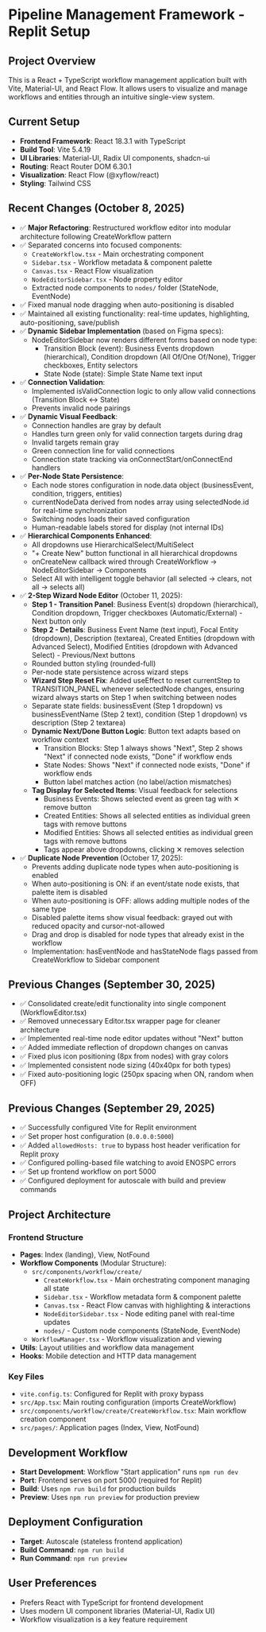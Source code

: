 # Pipeline Management Framework - Replit Setup

## Project Overview
This is a React + TypeScript workflow management application built with Vite, Material-UI, and React Flow. It allows users to visualize and manage workflows and entities through an intuitive single-view system.

## Current Setup
- **Frontend Framework**: React 18.3.1 with TypeScript
- **Build Tool**: Vite 5.4.19
- **UI Libraries**: Material-UI, Radix UI components, shadcn-ui
- **Routing**: React Router DOM 6.30.1
- **Visualization**: React Flow (@xyflow/react)
- **Styling**: Tailwind CSS

## Recent Changes (October 8, 2025)
- ✅ **Major Refactoring**: Restructured workflow editor into modular architecture following CreateWorkflow pattern
- ✅ Separated concerns into focused components:
  - `CreateWorkflow.tsx` - Main orchestrating component
  - `Sidebar.tsx` - Workflow metadata & component palette
  - `Canvas.tsx` - React Flow visualization
  - `NodeEditorSidebar.tsx` - Node property editor
  - Extracted node components to `nodes/` folder (StateNode, EventNode)
- ✅ Fixed manual node dragging when auto-positioning is disabled
- ✅ Maintained all existing functionality: real-time updates, highlighting, auto-positioning, save/publish
- ✅ **Dynamic Sidebar Implementation** (based on Figma specs):
  - NodeEditorSidebar now renders different forms based on node type:
    - Transition Block (event): Business Events dropdown (hierarchical), Condition dropdown (All Of/One Of/None), Trigger checkboxes, Entity selectors
    - State Node (state): Simple State Name text input
- ✅ **Connection Validation**:
  - Implemented isValidConnection logic to only allow valid connections (Transition Block ↔ State)
  - Prevents invalid node pairings
- ✅ **Dynamic Visual Feedback**:
  - Connection handles are gray by default
  - Handles turn green only for valid connection targets during drag
  - Invalid targets remain gray
  - Green connection line for valid connections
  - Connection state tracking via onConnectStart/onConnectEnd handlers
- ✅ **Per-Node State Persistence**:
  - Each node stores configuration in node.data object (businessEvent, condition, triggers, entities)
  - currentNodeData derived from nodes array using selectedNode.id for real-time synchronization
  - Switching nodes loads their saved configuration
  - Human-readable labels stored for display (not internal IDs)
- ✅ **Hierarchical Components Enhanced**:
  - All dropdowns use HierarchicalSelect/MultiSelect
  - "+ Create New" button functional in all hierarchical dropdowns
  - onCreateNew callback wired through CreateWorkflow → NodeEditorSidebar → Components
  - Select All with intelligent toggle behavior (all selected → clears, not all → selects all)
- ✅ **2-Step Wizard Node Editor** (October 11, 2025):
  - **Step 1 - Transition Panel**: Business Event(s) dropdown (hierarchical), Condition dropdown, Trigger checkboxes (Automatic/External) - Next button only
  - **Step 2 - Details**: Business Event Name (text input), Focal Entity (dropdown), Description (textarea), Created Entities (dropdown with Advanced Select), Modified Entities (dropdown with Advanced Select) - Previous/Next buttons
  - Rounded button styling (rounded-full)
  - Per-node state persistence across wizard steps
  - **Wizard Step Reset Fix**: Added useEffect to reset currentStep to TRANSITION_PANEL whenever selectedNode changes, ensuring wizard always starts on Step 1 when switching between nodes
  - Separate state fields: businessEvent (Step 1 dropdown) vs businessEventName (Step 2 text), condition (Step 1 dropdown) vs description (Step 2 textarea)
  - **Dynamic Next/Done Button Logic**: Button text adapts based on workflow context
    - Transition Blocks: Step 1 always shows "Next", Step 2 shows "Next" if connected node exists, "Done" if workflow ends
    - State Nodes: Shows "Next" if connected node exists, "Done" if workflow ends
    - Button label matches action (no label/action mismatches)
  - **Tag Display for Selected Items**: Visual feedback for selections
    - Business Events: Shows selected event as green tag with ✕ remove button
    - Created Entities: Shows all selected entities as individual green tags with remove buttons
    - Modified Entities: Shows all selected entities as individual green tags with remove buttons
    - Tags appear above dropdowns, clicking ✕ removes selection
- ✅ **Duplicate Node Prevention** (October 17, 2025):
  - Prevents adding duplicate node types when auto-positioning is enabled
  - When auto-positioning is ON: if an event/state node exists, that palette item is disabled
  - When auto-positioning is OFF: allows adding multiple nodes of the same type
  - Disabled palette items show visual feedback: grayed out with reduced opacity and cursor-not-allowed
  - Drag and drop is disabled for node types that already exist in the workflow
  - Implementation: hasEventNode and hasStateNode flags passed from CreateWorkflow to Sidebar component

## Previous Changes (September 30, 2025)
- ✅ Consolidated create/edit functionality into single component (WorkflowEditor.tsx)
- ✅ Removed unnecessary Editor.tsx wrapper page for cleaner architecture
- ✅ Implemented real-time node editor updates without "Next" button
- ✅ Added immediate reflection of dropdown changes on canvas
- ✅ Fixed plus icon positioning (8px from nodes) with gray colors
- ✅ Implemented consistent node sizing (40x40px for both types)
- ✅ Fixed auto-positioning logic (250px spacing when ON, random when OFF)

## Previous Changes (September 29, 2025)
- ✅ Successfully configured Vite for Replit environment
- ✅ Set proper host configuration (`0.0.0.0:5000`)
- ✅ Added `allowedHosts: true` to bypass host header verification for Replit proxy
- ✅ Configured polling-based file watching to avoid ENOSPC errors
- ✅ Set up frontend workflow on port 5000
- ✅ Configured deployment for autoscale with build and preview commands

## Project Architecture
### Frontend Structure
- **Pages**: Index (landing), View, NotFound
- **Workflow Components** (Modular Structure):
  - `src/components/workflow/create/`
    - `CreateWorkflow.tsx` - Main orchestrating component managing all state
    - `Sidebar.tsx` - Workflow metadata form & component palette
    - `Canvas.tsx` - React Flow canvas with highlighting & interactions
    - `NodeEditorSidebar.tsx` - Node editing panel with real-time updates
    - `nodes/` - Custom node components (StateNode, EventNode)
  - `WorkflowManager.tsx` - Workflow visualization and viewing
- **Utils**: Layout utilities and workflow data management
- **Hooks**: Mobile detection and HTTP data management

### Key Files
- `vite.config.ts`: Configured for Replit with proxy bypass
- `src/App.tsx`: Main routing configuration (imports CreateWorkflow)
- `src/components/workflow/create/CreateWorkflow.tsx`: Main workflow creation component
- `src/pages/`: Application pages (Index, View, NotFound)

## Development Workflow
- **Start Development**: Workflow "Start application" runs `npm run dev`
- **Port**: Frontend serves on port 5000 (required for Replit)
- **Build**: Uses `npm run build` for production builds
- **Preview**: Uses `npm run preview` for production preview

## Deployment Configuration
- **Target**: Autoscale (stateless frontend application)
- **Build Command**: `npm run build`
- **Run Command**: `npm run preview`

## User Preferences
- Prefers React with TypeScript for frontend development
- Uses modern UI component libraries (Material-UI, Radix UI)
- Workflow visualization is a key feature requirement